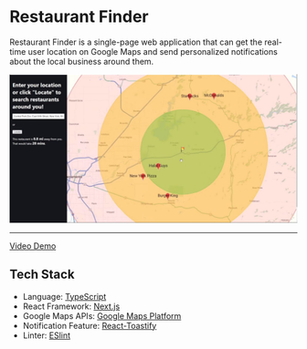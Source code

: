 # Restaurant Finder

Restaurant Finder is a single-page web application that can get the real-time user location on Google Maps and send personalized notifications about the local business around them.

![](images/demo.JPG)

---

[Video Demo](https://youtu.be/KzjTX-5gegk)

## Tech Stack

* Language: [TypeScript](https://www.typescriptlang.org/)
* React Framework: [Next.js](https://nextjs.org/)
* Google Maps APIs: [Google Maps Platform](https://cloud.google.com/)
* Notification Feature: [React-Toastify](https://github.com/fkhadra/react-toastify)
* Linter: [ESlint](https://eslint.org/)

